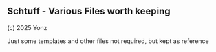 ## Schtuff - Various Files worth keeping

(c) 2025 Yonz


Just some templates and other files not required, but kept as reference
